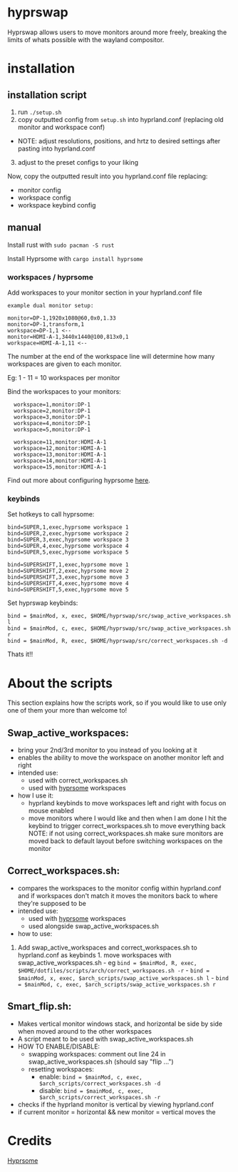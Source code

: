 # hyprswap
Hyprswap allows users to move monitors around more freely, breaking the limits of whats possible with the wayland compositor. 

# installation

## installation script
1. run `./setup.sh`
2. copy outputted config from `setup.sh` into hyprland.conf (replacing old monitor and workspace conf)
  - NOTE: adjust resolutions, positions, and hrtz to desired settings after pasting into hyprland.conf
3. adjust to the preset configs to your liking

Now, copy the outputted result into you hyprland.conf file replacing:
- monitor config
- workspace config
- workspace keybind config

## manual
Install rust with `sudo pacman -S rust`  

Install Hyprsome with `cargo install hyprsome`

### workspaces / hyprsome
Add workspaces to your monitor section in your hyprland.conf file
```
example dual monitor setup:

monitor=DP-1,1920x1080@60,0x0,1.33
monitor=DP-1,transform,1
workspace=DP-1,1 <--
monitor=HDMI-A-1,3440x1440@100,813x0,1
workspace=HDMI-A-1,11 <--
```

The number at the end of the workspace line will determine how many workspaces are given to each monitor.  

Eg: 1 - 11 = 10 workspaces per monitor

Bind the workspaces to your monitors:  
```
  workspace=1,monitor:DP-1
  workspace=2,monitor:DP-1
  workspace=3,monitor:DP-1
  workspace=4,monitor:DP-1
  workspace=5,monitor:DP-1

  workspace=11,monitor:HDMI-A-1
  workspace=12,monitor:HDMI-A-1
  workspace=13,monitor:HDMI-A-1
  workspace=14,monitor:HDMI-A-1
  workspace=15,monitor:HDMI-A-1
```

Find out more about configuring hyprsome  [here](https://github.com/sopa0/hyprsome).

### keybinds
Set hotkeys to call hyprsome:
```
bind=SUPER,1,exec,hyprsome workspace 1
bind=SUPER,2,exec,hyprsome workspace 2
bind=SUPER,3,exec,hyprsome workspace 3
bind=SUPER,4,exec,hyprsome workspace 4
bind=SUPER,5,exec,hyprsome workspace 5

bind=SUPERSHIFT,1,exec,hyprsome move 1
bind=SUPERSHIFT,2,exec,hyprsome move 2
bind=SUPERSHIFT,3,exec,hyprsome move 3
bind=SUPERSHIFT,4,exec,hyprsome move 4
bind=SUPERSHIFT,5,exec,hyprsome move 5
```

Set hyprswap keybinds:
```
bind = $mainMod, x, exec, $HOME/hyprswap/src/swap_active_workspaces.sh l
bind = $mainMod, c, exec, $HOME/hyprswap/src/swap_active_workspaces.sh r
bind = $mainMod, R, exec, $HOME/hyprswap/src/correct_workspaces.sh -d
```

Thats it!!


# About the scripts
This section explains how the scripts work, so if you would like to use only one of them your more than welcome to!
## Swap_active_workspaces:
  - bring your 2nd/3rd monitor to you instead of you looking at it
  - enables the ability to move the workspace on another monitor left and right
  - intended use:
    - used with correct_workspaces.sh 
    - used with [hyprsome](https://github.com/sopa0/hyprsome) workspaces
  - how I use it:
    - hyprland keybinds to move workspaces left and right with focus on mouse enabled
    - move monitors where I would like and then when I am done I hit the keybind to trigger correct_workspaces.sh to move everything back
NOTE: if not using correct_workspaces.sh make sure monitors are moved back to default layout before switching workspaces on the monitor 

## Correct_workspaces.sh:
  - compares the workspaces to the monitor config within hyprland.conf and if workspaces don't match it moves the monitors back to where they're supposed to be
  - intended use:
    - used with [hyprsome](https://github.com/sopa0/hyprsome) workspaces 
    - used alongside swap_active_workspaces.sh
  - how to use:
  1. Add swap_active_workspaces and correct_workspaces.sh to hyprland.conf as keybinds
    1. move workspaces with swap_active_workspaces.sh 
    - eg `bind = $mainMod, R, exec, $HOME/dotfiles/scripts/arch/correct_workspaces.sh -r`
    - `bind = $mainMod, x, exec, $arch_scripts/swap_active_workspaces.sh l`
    - `bind = $mainMod, c, exec, $arch_scripts/swap_active_workspaces.sh r`
<!-- eventually add the url from ryushe.sh of the uploaded video example -->

## Smart_flip.sh:  
  - Makes vertical monitor windows stack, and horizontal be side by side when moved around to the other workspaces
  - A script meant to be used with swap_active_workspaces.sh
  - HOW TO ENABLE/DISABLE:
    - swapping workspaces: comment out line 24 in swap_active_workspaces.sh (should say "flip ...")
    - resetting workspaces: 
      - enable: `bind = $mainMod, c, exec, $arch_scripts/correct_workspaces.sh -d` 
      - disable: `bind = $mainMod, c, exec, $arch_scripts/correct_workspaces.sh -r` 
  - checks if the hyprland monitor is vertical by viewing hyprland.conf
  - if current monitor = horizontal && new monitor = vertical moves the 

# Credits 
[Hyprsome](https://github.com/sopa0/hyprsome)
